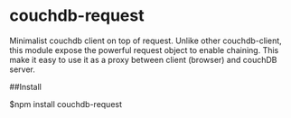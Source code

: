 # couchdb-request
Minimalist couchdb client on top of request.
Unlike other couchdb-client, this module expose the powerful request object to
enable chaining. This make it easy to use it as a proxy between client (browser) and 
couchDB server.


##Install

  $npm install couchdb-request



